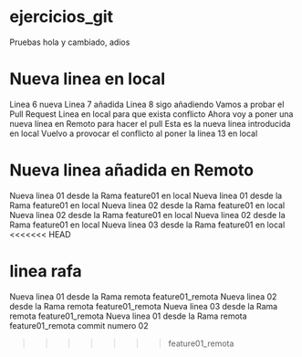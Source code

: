 # ejercicios_git
Pruebas
hola
y cambiado, adios
# Nueva linea en local
Linea 6 nueva
Linea 7 añadida
Linea 8 sigo añadiendo
Vamos a probar el Pull Request
Linea en local para que exista conflicto
Ahora voy a poner una nueva línea en Remoto para hacer el pull
Esta es la nueva linea introducida en local
Vuelvo a provocar el conflicto al poner la linea 13 en local
# Nueva linea añadida en Remoto 
Nueva linea 01 desde la Rama feature01 en local
Nueva linea 01 desde la Rama feature01 en local
Nueva linea 02 desde la Rama feature01 en local
Nueva linea 02 desde la Rama feature01 en local
Nueva linea 02 desde la Rama feature01 en local
Nueva linea 03 desde la Rama feature01 en local
<<<<<<< HEAD

linea rafa
=======
Nueva linea 01 desde la Rama remota feature01_remota
Nueva linea 02 desde la Rama remota feature01_remota
Nueva linea 03 desde la Rama remota feature01_remota
Nueva linea 01 desde la Rama remota feature01_remota commit numero 02
>>>>>>> feature01_remota
